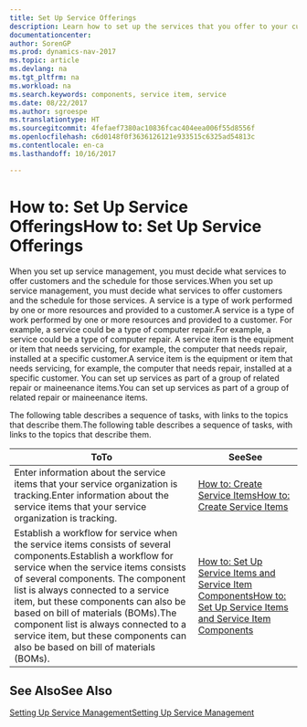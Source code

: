 ```yaml
---
title: Set Up Service Offerings
description: Learn how to set up the services that you offer to your customers.
documentationcenter: 
author: SorenGP
ms.prod: dynamics-nav-2017
ms.topic: article
ms.devlang: na
ms.tgt_pltfrm: na
ms.workload: na
ms.search.keywords: components, service item, service
ms.date: 08/22/2017
ms.author: sgroespe
ms.translationtype: HT
ms.sourcegitcommit: 4fefaef7380ac10836fcac404eea006f55d8556f
ms.openlocfilehash: c6d0148f0f3636126121e933515c6325ad54813c
ms.contentlocale: en-ca
ms.lasthandoff: 10/16/2017

---
```


# <a name="how-to-set-up-service-offerings"></a><span data-ttu-id="88b04-103">How to: Set Up Service Offerings</span><span class="sxs-lookup"><span data-stu-id="88b04-103">How to: Set Up Service Offerings</span></span>
<span data-ttu-id="88b04-104">When you set up service management, you must decide what services to offer customers and the schedule for those services.</span><span class="sxs-lookup"><span data-stu-id="88b04-104">When you set up service management, you must decide what services to offer customers and the schedule for those services.</span></span> <span data-ttu-id="88b04-105">A service is a type of work performed by one or more resources and provided to a customer.</span><span class="sxs-lookup"><span data-stu-id="88b04-105">A service is a type of work performed by one or more resources and provided to a customer.</span></span> <span data-ttu-id="88b04-106">For example, a service could be a type of computer repair.</span><span class="sxs-lookup"><span data-stu-id="88b04-106">For example, a service could be a type of computer repair.</span></span> <span data-ttu-id="88b04-107">A service item is the equipment or item that needs servicing, for example, the computer that needs repair, installed at a specific customer.</span><span class="sxs-lookup"><span data-stu-id="88b04-107">A service item is the equipment or item that needs servicing, for example, the computer that needs repair, installed at a specific customer.</span></span> <span data-ttu-id="88b04-108">You can set up services as part of a group of related repair or maineenance items.</span><span class="sxs-lookup"><span data-stu-id="88b04-108">You can set up services as part of a group of related repair or maineenance items.</span></span>  
  
<span data-ttu-id="88b04-109">The following table describes a sequence of tasks, with links to the topics that describe them.</span><span class="sxs-lookup"><span data-stu-id="88b04-109">The following table describes a sequence of tasks, with links to the topics that describe them.</span></span>  
  
|<span data-ttu-id="88b04-110">**To**</span><span class="sxs-lookup"><span data-stu-id="88b04-110">**To**</span></span>|<span data-ttu-id="88b04-111">**See**</span><span class="sxs-lookup"><span data-stu-id="88b04-111">**See**</span></span>|  
|------------|-------------|  
|<span data-ttu-id="88b04-112">Enter information about the service items that your service organization is tracking.</span><span class="sxs-lookup"><span data-stu-id="88b04-112">Enter information about the service items that your service organization is tracking.</span></span>|[<span data-ttu-id="88b04-113">How to: Create Service Items</span><span class="sxs-lookup"><span data-stu-id="88b04-113">How to: Create Service Items</span></span>](service-how-to-create-service-items.md)|  
|<span data-ttu-id="88b04-114">Establish a workflow for service when the service items consists of several components.</span><span class="sxs-lookup"><span data-stu-id="88b04-114">Establish a workflow for service when the service items consists of several components.</span></span> <span data-ttu-id="88b04-115">The component list is always connected to a service item, but these components can also be based on bill of materials (BOMs).</span><span class="sxs-lookup"><span data-stu-id="88b04-115">The component list is always connected to a service item, but these components can also be based on bill of materials (BOMs).</span></span>|[<span data-ttu-id="88b04-116">How to: Set Up Service Items and Service Item Components</span><span class="sxs-lookup"><span data-stu-id="88b04-116">How to: Set Up Service Items and Service Item Components</span></span>](service-how-setup-service-items.md)|  
  
## <a name="see-also"></a><span data-ttu-id="88b04-117">See Also</span><span class="sxs-lookup"><span data-stu-id="88b04-117">See Also</span></span>  
[<span data-ttu-id="88b04-118">Setting Up Service Management</span><span class="sxs-lookup"><span data-stu-id="88b04-118">Setting Up Service Management</span></span>](service-setup-service.md)   
